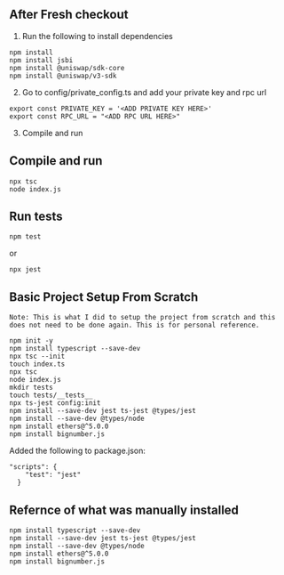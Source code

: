 ## After Fresh checkout

1. Run the following to install dependencies
```
npm install
npm install jsbi
npm install @uniswap/sdk-core
npm install @uniswap/v3-sdk
```

2. Go to config/private_config.ts and add your private key and rpc url

```
export const PRIVATE_KEY = '<ADD PRIVATE KEY HERE>'
export const RPC_URL = "<ADD RPC URL HERE>"

```

3. Compile and run


## Compile and run

```
npx tsc
node index.js
```

## Run tests

```
npm test
```

or 

```
npx jest
```

## Basic Project Setup From Scratch

```
Note: This is what I did to setup the project from scratch and this does not need to be done again. This is for personal reference.
```


```
npm init -y
npm install typescript --save-dev
npx tsc --init
touch index.ts
npx tsc
node index.js
mkdir tests
touch tests/__tests__
npx ts-jest config:init
npm install --save-dev jest ts-jest @types/jest
npm install --save-dev @types/node
npm install ethers@^5.0.0
npm install bignumber.js
```

Added the following to package.json:

```
"scripts": {
    "test": "jest"
  }
```


## Refernce of what was manually installed

```
npm install typescript --save-dev
npm install --save-dev jest ts-jest @types/jest
npm install --save-dev @types/node
npm install ethers@^5.0.0
npm install bignumber.js
```


